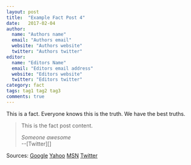 ```yaml
---
layout: post
title:  "Example Fact Post 4"
date:   2017-02-04
author:
  name: "Authors name"
  email: "Authors email"
  website: "Authors website"
  twitter: "Authors twitter"
editor:
  name: "Editors Name"
  email: "Editors email address"
  website: "Editors website"
  twitter: "Editors twitter"
category: fact
tags: tag1 tag2 tag3
comments: true
---
```

This is a fact. Everyone knows this is the truth. We have the best truths.

>This is the fact post content.
><footer><cite>Someone awesome</cite></footer>
>--[Twitter][]

Sources:
[Google][]
[Yahoo][]
[MSN][]
[Twitter][]

[twitter]: http://twitter.com/        "Twitter"
[google]: http://google.com/        "Google"
[yahoo]:  http://search.yahoo.com/  "Yahoo Search"
[msn]:    http://search.msn.com/    "MSN Search"
